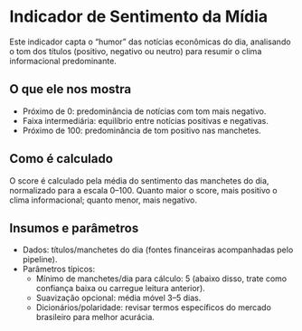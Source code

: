 # Indicador de Sentimento da Mídia

Este indicador capta o “humor” das notícias econômicas do dia, analisando o tom dos títulos (positivo, negativo ou neutro) para resumir o clima informacional predominante.

## O que ele nos mostra
- Próximo de 0: predominância de notícias com tom mais negativo.
- Faixa intermediária: equilíbrio entre notícias positivas e negativas.
- Próximo de 100: predominância de tom positivo nas manchetes.

## Como é calculado
O score é calculado pela média do sentimento das manchetes do dia, normalizado para a escala 0–100. Quanto maior o score, mais positivo o clima informacional; quanto menor, mais negativo.

## Insumos e parâmetros
- Dados: títulos/manchetes do dia (fontes financeiras acompanhadas pelo pipeline).
- Parâmetros típicos:
	- Mínimo de manchetes/dia para cálculo: 5 (abaixo disso, trate como confiança baixa ou carregue leitura anterior).
	- Suavização opcional: média móvel 3–5 dias.
	- Dicionários/polaridade: revisar termos específicos do mercado brasileiro para melhor acurácia.
